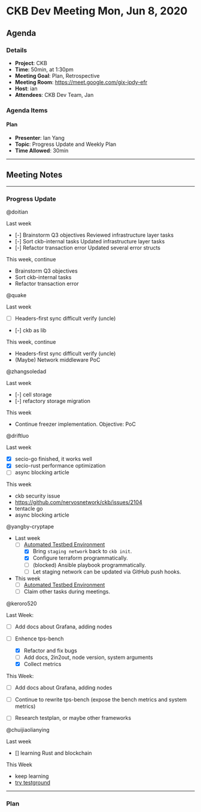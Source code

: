 # CKB Dev Meeting Mon, Jun 8, 2020

## Agenda

### Details

* **Project**: CKB
* **Time**: 50min, at 1:30pm
* **Meeting Goal**: Plan, Retrospective
* **Meeting Room**: https://meet.google.com/gix-ipdy-efr
* **Host**: ian
* **Attendees**: CKB Dev Team, Jan

### Agenda Items

#### Plan

* **Presenter**: Ian Yang
* **Topic**: Progress Update and Weekly Plan
* **Time Allowed**: 30min

---
## Meeting Notes

---
### Progress Update

@doitian

Last week

* [-] Brainstorm Q3 objectives
    Reviewed infrastructure layer tasks
* [-] Sort ckb-internal tasks
    Updated infrastructure layer tasks
* [-] Refactor transaction error
    Updated several error structs

This week, continue

* Brainstorm Q3 objectives
* Sort ckb-internal tasks
* Refactor transaction error

@quake

Last week
* [ ] Headers-first sync difficult verify (uncle)
* [-] ckb as lib

This week, continue
* Headers-first sync difficult verify (uncle)
* (Maybe) Network middleware PoC

@zhangsoledad

Last week
 * [-]  cell storage 
 * [-]  refactory storage migration
 
This week
 * Continue freezer implementation. Objective: PoC


@driftluo

Last week

 - [x] secio-go finished, it works well
 - [x] secio-rust performance optimization
 - [ ] async blocking article
 
 This week
 
 - ckb security issue
 - https://github.com/nervosnetwork/ckb/issues/2104
 - tentacle go
 - async blocking article

@yangby-cryptape

- Last week
  - [ ] [Automated Testbed Environment](https://github.com/nervosnetwork/ckb-internal/issues/605)
    - [x] Bring `staging network` back to `ckb init`.
    - [x] Configure terraform programmatically.
    - [ ] (blocked) Ansible playbook programmatically.
    - [ ] Let staging network can be updated via GitHub push hooks.
- This week
  - [ ] [Automated Testbed Environment](https://github.com/nervosnetwork/ckb-internal/issues/605)
  - [ ] Claim other tasks during meetings.

@keroro520


Last Week:

  * [ ] Add docs about Grafana, adding nodes

  * [ ] Enhence tps-bench
    - [x] Refactor and fix bugs
    - [ ] Add docs, 2in2out, node version, system arguments
    - [x] Collect metrics

This Week:

  * [ ] Add docs about Grafana, adding nodes

  * [ ] Continue to rewrite tps-bench (expose the bench metrics and system metrics)

  * [ ] Research testplan, or maybe other frameworks

@chuijiaolianying

Last week

 * [] learning Rust and blockchain
 
 This Week
 
 * keep learning
 * [try testground](https://github.com/nervosnetwork/ckb-internal/issues/636)

---
### Plan
